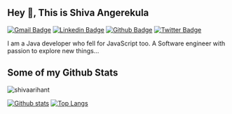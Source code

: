 ## Hey 👋, This is Shiva Angerekula
[![Gmail Badge](https://img.shields.io/badge/-shivaangirekula78@gmail.com-c14438?style=flat&logo=Gmail&logoColor=white&link=mailto:shivaangirekula78@gmail.com)](mailto:shivaangirekula78@gmail.com) 
[![Linkedin Badge](https://img.shields.io/badge/-https://www.linkedin.com/in/shivaangerekula-432952bb/-0072b1?style=flat&logo=Linkedin&logoColor=white&link=https://www.linkedin.com/in/https://www.linkedin.com/in/shivaangerekula-432952bb//)](https://www.linkedin.com/in/https://www.linkedin.com/in/shivaangerekula-432952bb//) [![Github Badge](https://img.shields.io/badge/-shivaarihant-grey?style=flat&logo=github&logoColor=white&link=https://github.com/shivaarihant/)](https://www.github.com/shivaarihant/) [![Twitter Badge](https://img.shields.io/badge/-Shivaangirekula-00acee?style=flat&logo=twitter&logoColor=white&link=https://twitter.com/Shivaangirekula/)](https://www.twitter.com/Shivaangirekula/) <p align='left'>I am a Java developer who fell for JavaScript too. A Software engineer with passion to explore new things...</p>
## Some of my Github Stats
<p align=left> <img src=https://komarev.com/ghpvc/?username=shivaarihant alt=shivaarihant /> </p>

[![Github stats](https://github-readme-stats.vercel.app/api?username=shivaarihant&show_icons=true&include_all_commits=true)](https://github.com/shivaarihant/github-readme-stats)
[![Top Langs](https://github-readme-stats.vercel.app/api/top-langs/?username=shivaarihant&layout=compact)](https://github.com/shivaarihant/github-readme-stats)

